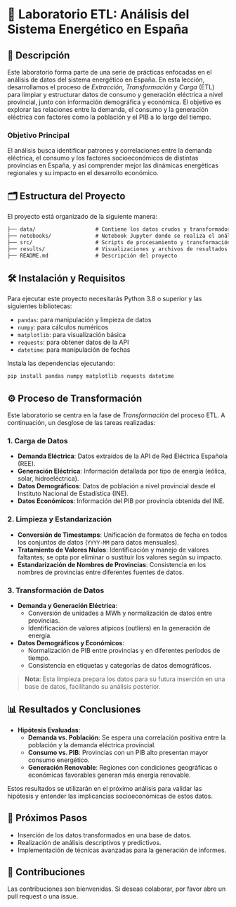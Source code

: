 
# 🔌 Laboratorio ETL: Análisis del Sistema Energético en España

## 📖 Descripción
Este laboratorio forma parte de una serie de prácticas enfocadas en el análisis de datos del sistema energético en España. En esta lección, desarrollamos el proceso de *Extracción, Transformación y Carga* (ETL) para limpiar y estructurar datos de consumo y generación eléctrica a nivel provincial, junto con información demográfica y económica. El objetivo es explorar las relaciones entre la demanda, el consumo y la generación eléctrica con factores como la población y el PIB a lo largo del tiempo.

### Objetivo Principal
El análisis busca identificar patrones y correlaciones entre la demanda eléctrica, el consumo y los factores socioeconómicos de distintas provincias en España, y así comprender mejor las dinámicas energéticas regionales y su impacto en el desarrollo económico.

## 🗂️ Estructura del Proyecto

El proyecto está organizado de la siguiente manera:

```markdown
├── data/                   # Contiene los datos crudos y transformados
├── notebooks/              # Notebook Jupyter donde se realiza el análisis
├── src/                    # Scripts de procesamiento y transformación
├── results/                # Visualizaciones y archivos de resultados
├── README.md               # Descripción del proyecto
```

## 🛠️ Instalación y Requisitos

Para ejecutar este proyecto necesitarás Python 3.8 o superior y las siguientes bibliotecas:

- `pandas`: para manipulación y limpieza de datos
- `numpy`: para cálculos numéricos
- `matplotlib`: para visualización básica
- `requests`: para obtener datos de la API
- `datetime`: para manipulación de fechas

Instala las dependencias ejecutando:

```bash
pip install pandas numpy matplotlib requests datetime
```

## ⚙️ Proceso de Transformación

Este laboratorio se centra en la fase de *Transformación* del proceso ETL. A continuación, un desglose de las tareas realizadas:

### 1. Carga de Datos
   - **Demanda Eléctrica**: Datos extraídos de la API de Red Eléctrica Española (REE).
   - **Generación Eléctrica**: Información detallada por tipo de energía (eólica, solar, hidroeléctrica).
   - **Datos Demográficos**: Datos de población a nivel provincial desde el Instituto Nacional de Estadística (INE).
   - **Datos Económicos**: Información del PIB por provincia obtenida del INE.

### 2. Limpieza y Estandarización
   - **Conversión de Timestamps**: Unificación de formatos de fecha en todos los conjuntos de datos (`YYYY-MM` para datos mensuales).
   - **Tratamiento de Valores Nulos**: Identificación y manejo de valores faltantes; se opta por eliminar o sustituir los valores según su impacto.
   - **Estandarización de Nombres de Provincias**: Consistencia en los nombres de provincias entre diferentes fuentes de datos.

### 3. Transformación de Datos
   - **Demanda y Generación Eléctrica**:
      - Conversión de unidades a MWh y normalización de datos entre provincias.
      - Identificación de valores atípicos (outliers) en la generación de energía.
   - **Datos Demográficos y Económicos**:
      - Normalización de PIB entre provincias y en diferentes períodos de tiempo.
      - Consistencia en etiquetas y categorías de datos demográficos.

> **Nota**: Esta limpieza prepara los datos para su futura inserción en una base de datos, facilitando su análisis posterior.

## 📊 Resultados y Conclusiones

- **Hipótesis Evaluadas**:
  - **Demanda vs. Población**: Se espera una correlación positiva entre la población y la demanda eléctrica provincial.
  - **Consumo vs. PIB**: Provincias con un PIB alto presentan mayor consumo energético.
  - **Generación Renovable**: Regiones con condiciones geográficas o económicas favorables generan más energía renovable.

Estos resultados se utilizarán en el próximo análisis para validar las hipótesis y entender las implicancias socioeconómicas de estos datos.

## 🔄 Próximos Pasos

- Inserción de los datos transformados en una base de datos.
- Realización de análisis descriptivos y predictivos.
- Implementación de técnicas avanzadas para la generación de informes.

## 🤝 Contribuciones

Las contribuciones son bienvenidas. Si deseas colaborar, por favor abre un pull request o una issue.

